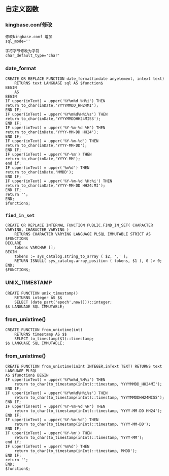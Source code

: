 ## 自定义函数

### kingbase.conf修改
	修改kingbase.conf 增加
	sql_mode=''

	字符字节修改为字符
	char_default_type='char'

### date_format

	CREATE OR REPLACE FUNCTION date_format(indate anyelement, intext text)
	 	RETURNS text LANGUAGE sql AS $function$
	BEGIN
		AS 
	BEGIN
	IF upper(inText) = upper('%Y%m%d_%H%i') THEN
	return to_char(inDate,'YYYYMMDD_HH24MI');
	END IF;
	IF upper(inText) = upper('%Y%m%d%H%i%s') THEN
	return to_char(inDate,'YYYYMMDDHH24MISS');
	END IF;
	IF upper(inText) = upper('%Y-%m-%d %H') THEN
	return to_char(inDate,'YYYY-MM-DD HH24');
	END IF;
	IF upper(inText) = upper('%Y-%m-%d') THEN
	return to_char(inDate,'YYYY-MM-DD');
	END IF;
	IF upper(inText) = upper('%Y-%m') THEN
	return to_char(inDate,'YYYY-MM');
	end if;
	IF upper(inText) = upper('%m%d') THEN
	return to_char(inDate,'MMDD');
	END IF;
	IF upper(inText) = upper('%Y-%m-%d %H:%i') THEN
	return to_char(inDate,'YYYY-MM-DD HH24:MI');
	END IF;
	return '';
	END;
	$function$;
	
### `find_in_set`

	CREATE OR REPLACE INTERNAL FUNCTION PUBLIC.FIND_IN_SET( CHARACTER VARYING, CHARACTER VARYING ) 
		RETURNS CHARACTER VARYING LANGUAGE PLSQL IMMUTABLE STRICT AS $FUNCTION$ 
	DECLARE
		tokens VARCHAR [];
	BEGIN
		tokens := sys_catalog.string_to_array ( $2, ',' );
		RETURN ISNULL( sys_catalog.array_position ( tokens, $1 ), 0 )> 0;
	END;
	$FUNCTION$;


### UNIX_TIMESTAMP

	CREATE FUNCTION unix_timestamp() 
		RETURNS integer AS $$
		SELECT (date_part('epoch',now()))::integer;
	$$ LANGUAGE SQL IMMUTABLE;
	
### from_unixtime()

	CREATE FUNCTION from_unixtime(int) 
		RETURNS timestamp AS $$
		SELECT to_timestamp($1)::timestamp;
	$$ LANGUAGE SQL IMMUTABLE;
	
### from_unixtime()

	CREATE FUNCTION from_unixtime(inInt INTEGER,inText TEXT) RETURNS text LANGUAGE PLSQL
	AS $function$ BEGIN
	IF upper(inText) = upper('%Y%m%d_%H%i') THEN
		return to_char(to_timestamp(inInt)::timestamp,'YYYYMMDD_HH24MI');
	END IF;
	IF upper(inText) = upper('%Y%m%d%H%i%s') THEN
		return to_char(to_timestamp(inInt)::timestamp,'YYYYMMDDHH24MISS');
	END IF;
	IF upper(inText) = upper('%Y-%m-%d %H') THEN
		return to_char(to_timestamp(inInt)::timestamp,'YYYY-MM-DD HH24');
	END IF;
	IF upper(inText) = upper('%Y-%m-%d') THEN
		return to_char(to_timestamp(inInt)::timestamp,'YYYY-MM-DD');
	END IF;
	IF upper(inText) = upper('%Y-%m') THEN
		return to_char(to_timestamp(inInt)::timestamp,'YYYY-MM');
	end if;
	IF upper(inText) = upper('%m%d') THEN
		return to_char(to_timestamp(inInt)::timestamp,'MMDD');
	END IF;
	return '';
	END;
	$function$;
